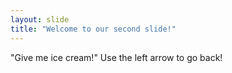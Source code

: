 ```yaml
---
layout: slide
title: "Welcome to our second slide!"
---
```

"Give me ice cream!"
Use the left arrow to go back!
